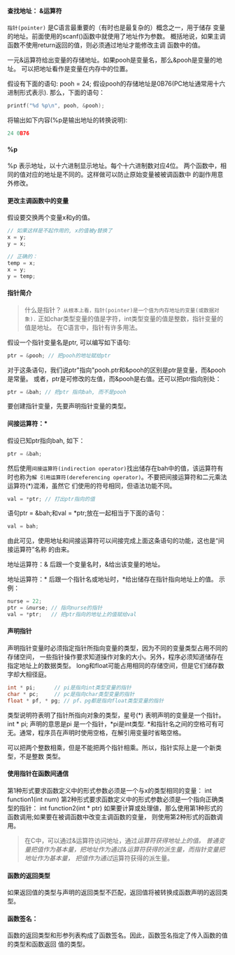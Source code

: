 #### 查找地址： &运算符
`指针(pointer)` 是C语言最重要的（有时也是最复杂的）概念之一，用于储存
变量的地址。前面使用的scanf()函数中就使用了地址作为参数。
概括地说，如果主调函数不使用return返回的值，则必须通过地址才能修改主调
函数中的值。

一元&运算符给出变量的存储地址。如果pooh是变量名，那么&pooh是变量的地址。
可以把地址看作是变量在内存中的位置。

假设有下面的语句:
pooh = 24;
假设pooh的存储地址是0B76(PC地址通常用十六进制形式表示).
那么，下面的语句：
```c
printf("%d %p\n", pooh, &pooh);
```
将输出如下内容(%p是输出地址的转换说明):
```c
24 0B76
```


#### %p
%p 表示地址，以十六进制显示地址。每个十六进制数对应4位。
两个函数中，相同的值对应的地址是不同的。这样做可以防止原始变量被被调函数中
的副作用意外修改。


#### 更改主调函数中的变量
假设要交换两个变量x和y的值。
```c
// 如果这样是不起作用的, x的值被y替换了
x = y;
y = x;

// 正确的：
temp = x;
x = y;
y = temp;
```


#### 指针简介
> 什么是指针？
`从根本上看，指针(pointer)是一个值为内存地址的变量(或数据对象).`
正如char类型变量的值是字符，int类型变量的值是整数，指针变量的值是地址。
在C语言中，指针有许多用法。

假设一个指针变量名是ptr, 可以编写如下语句:
```c
ptr = &pooh; // 把pooh的地址赋给ptr
```
对于这条语句，我们说ptr"指向"pooh.ptr和&pooh的区别是ptr是变量，而&pooh是常量。
或者，ptr是可修改的左值，而&pooh是右值。还可以把ptr指向别处：
```c
ptr = &bah; // 把ptr 指向bah, 而不是pooh 
```
要创建指针变量，先要声明指针变量的类型。


#### 间接运算符：*
假设已知ptr指向bah, 如下：
```c
ptr = &bah;
```
然后使用`间接运算符(indirection operator)`找出储存在bah中的值，该运算符有时也称为`解
引用运算符(dereferencing operator)`。不要把间接运算符和二元乘法运算符(*)混淆，虽然它
们使用的符号相同，但语法功能不同。
```c
val = *ptr; // 打出ptr指向的值
```
语句ptr = &bah;和val = *ptr;放在一起相当于下面的语句：
```c
val = bah;
```
由此可见，使用地址和间接运算符可以间接完成上面这条语句的功能，这也是“间接运算符”名称
的由来。

地址运算符：&
后跟一个变量名时，&给出该变量的地址。

地址运算符：*
后跟一个指针名或地址时，*给出储存在指针指向地址上的值。
示例：
```c
nurse = 22;
ptr = &nurse; // 指向nurse的指针
val = *ptr;   // 把ptr指向的地址上的值赋给val
```


#### 声明指针
声明指针变量时必须指定指针所指向变量的类型，因为不同的变量类型占用不同的存储空间，
一些指针操作要求知道操作对象的大小。另外，程序必须知道储存在指定地址上的数据类型。
long和float可能占用相同的存储空间，但是它们储存数字却大相径庭。

```c 
int * pi;      // pi是指向int类型变量的指针
char * pc;     // pc是指向char类型变量的指针
float * pf, * pg; // pf、pg都是指向float类型变量的指针
```
类型说明符表明了指针所指向对象的类型，星号(*) 表明声明的变量是一个指针。
int * pi; 声明的意思是pi 是一个指针，*pi是int类型.
*和指针名之间的空格可有可无。通常，程序员在声明时使用空格，在解引用变量时省略空格。

可以把两个整数相乘，但是不能把两个指针相乘。所以，指针实际上是一个新类型，不是整数
类型。


#### 使用指针在函数间通信
第1种形式要求函数定义中的形式参数必须是一个与x的类型相同的变量：
int function1(int num)
第2种形式要求函数定义中的形式参数必须是一个指向正确类型的指针：
int function2(int * ptr)
如果要计算或处理値，那么使用第1种形式的函数调用;如果要在被调函数中改变主调函数的变量，
则使用第2种形式的函数调用。

> 在C中，可以通过&运算符访问地址，通过*运算符获得地址上的值。
> 普通变量把值作为基本量，把地址作为通过&运算符获得的派生量，而指针变量把地址作为基本量，
把值作为通过*运算符获得的派生量。


#### 函数的返回类型
如果返回值的类型与声明的返回类型不匹配，返回值将被转换成函数声明的返回类型。


#### 函数签名：
函数的返回类型和形参列表构成了函数签名。因此，函数签名指定了传入函数的值的类型和函数返回
值的类型。
